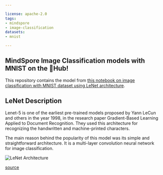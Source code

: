 ```yaml
---

license: apache-2.0
tags:
- mindspore
- image-classification
datasets:
- mnist

---
```


## MindSpore Image Classification models with MNIST on the 🤗Hub! 

This repository contains the model from [this notebook on image classification with MNIST dataset using LeNet architecture](https://gitee.com/mindspore/mindspore/blob/r1.2/model_zoo/official/cv/lenet/README.md#). 

## LeNet Description
Lenet-5 is one of the earliest pre-trained models proposed by Yann LeCun and others in the year 1998, in the research paper Gradient-Based Learning Applied to Document Recognition. They used this architecture for recognizing the handwritten and machine-printed characters.

The main reason behind the popularity of this model was its simple and straightforward architecture. It is a multi-layer convolution neural network for image classification.

![LeNet Architecture](./lenetarchitecture.jpeg)

[source](https://www.analyticsvidhya.com/blog/2021/03/the-architecture-of-lenet-5/)


